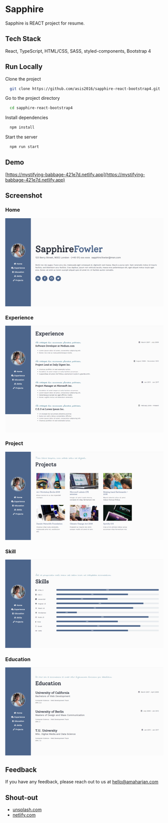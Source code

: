 # Sapphire
 Sapphire is REACT project for resume.

## Tech Stack
React, TypeScript, HTML/CSS, SASS, styled-components, Bootstrap 4

## Run Locally
Clone the project

```bash
  git clone https://github.com/asis2016/sapphire-react-bootstrap4.git
```

Go to the project directory

```bash
  cd sapphire-react-bootstrap4
```

Install dependencies

```bash
  npm install
```

Start the server

```bash
  npm run start
```
 
## Demo
[https://mystifying-babbage-421e7d.netlify.app](https://mystifying-babbage-421e7d.netlify.app)
  
## Screenshot

### Home
![Screenshot](/screenshots/home.png)

### Experience
![Screenshot](/screenshots/experience.png)

### Project
![Screenshot](/screenshots/project.png)

### Skill
![Screenshot](/screenshots/skill.png)

### Education
![Screenshot](/screenshots/education.png)

## Feedback
If you have any feedback, please reach out to us at hello@amaharjan.com
 
## Shout-out
 - [unsplash.com](https://unsplash.com/)
 - [netlify.com](https://www.netlify.com/)

